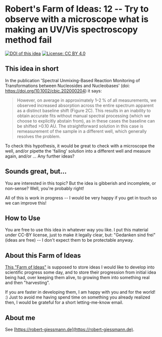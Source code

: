 # Robert's Farm of Ideas: 12 -- Try to observe with a microscope what is making an UV/Vis spectroscopy method fail 

[![DOI of this idea](https://zenodo.org/badge/doi/CONCEPT_DOI_FROM_ZENODO.svg)](https://doi.org/CONCEPT_DOI_FROM_ZENODO)
[![License: CC BY 4.0](https://img.shields.io/badge/License-CC%20BY%204.0-green.svg)](https://creativecommons.org/licenses/by/4.0/)

## This idea in short
In the publication 'Spectral Unmixing-Based Reaction Monitoring of Transformations between Nucleosides and Nucleobases' (doi: https://doi.org/10.1002/cbic.202000204) it says:

> However, on average in approximately 1–2 % of all measurements, we observed increased absorption across the entire spectrum apparent as a distinct baseline shift (Figure 2C). This results in an inability to obtain accurate fits without manual spectral processing (which we choose to explicitly abstain from), as in these cases the baseline can be shifted >0.10 AU. The straightforward solution in this case is remeasurement of the sample in a different well, which generally resolves the problem. 

To check this hypothesis, it would be great to check with a microscope the well, and/or pipette the 'failing' solution into a different well and measure again, and/or ... Any further ideas? 

## Sounds great, but...
You are interested in this topic? But the idea is gibberish and incomplete, or non-sense? Well, you're probably right! 

All of this is work in progress -- I would be very happy if you get in touch so we can improve this!

## How to Use
You are free to use this idea in whatever way you like. I put this material under CC-BY license, just to make it legally clear, but: "Gedanken sind frei" (ideas are free) -- I don't expect them to be protectable anyway.

## About this Farm of Ideas
[This "Farm of Ideas"](https://github.com/roberts-farm-of-ideas) is supposed to store ideas I would like to develop into scientific progress some day, and to store their progression from initial idea being had, over keeping them alive, to growing them into something real and then "harvesting". 

If you are faster in developing them, I am happy with you and for the world! :) Just to avoid me having spend time on something you already realized then, I would be grateful for a short letting-me-know email.

## About me
See [https://robert-giessmann.de](https://robert-giessmann.de).
